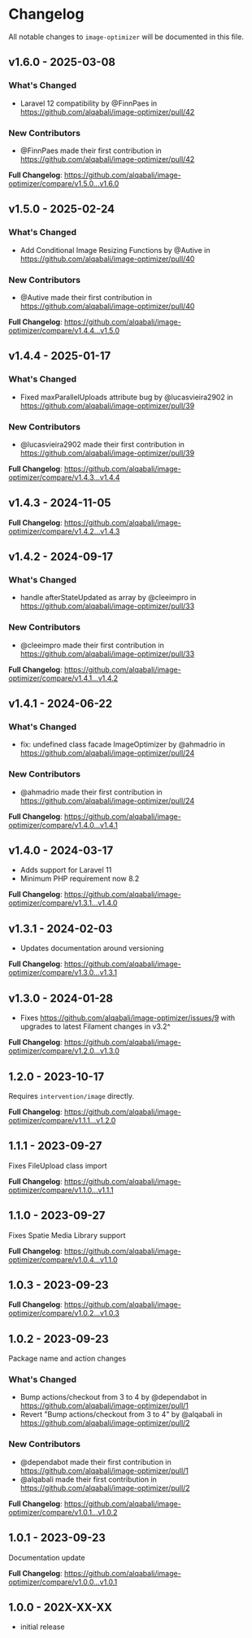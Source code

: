 # Changelog

All notable changes to `image-optimizer` will be documented in this file.

## v1.6.0 - 2025-03-08

### What's Changed

- Laravel 12 compatibility by @FinnPaes in https://github.com/alqabali/image-optimizer/pull/42

### New Contributors

- @FinnPaes made their first contribution in https://github.com/alqabali/image-optimizer/pull/42

**Full Changelog**: https://github.com/alqabali/image-optimizer/compare/v1.5.0...v1.6.0

## v1.5.0 - 2025-02-24

### What's Changed

- Add Conditional Image Resizing Functions by @Autive in https://github.com/alqabali/image-optimizer/pull/40

### New Contributors

- @Autive made their first contribution in https://github.com/alqabali/image-optimizer/pull/40

**Full Changelog**: https://github.com/alqabali/image-optimizer/compare/v1.4.4...v1.5.0

## v1.4.4 - 2025-01-17

### What's Changed

- Fixed maxParallelUploads attribute bug by @lucasvieira2902 in https://github.com/alqabali/image-optimizer/pull/39

### New Contributors

- @lucasvieira2902 made their first contribution in https://github.com/alqabali/image-optimizer/pull/39

**Full Changelog**: https://github.com/alqabali/image-optimizer/compare/v1.4.3...v1.4.4

## v1.4.3 - 2024-11-05

**Full Changelog**: https://github.com/alqabali/image-optimizer/compare/v1.4.2...v1.4.3

## v1.4.2 - 2024-09-17

### What's Changed

- handle afterStateUpdated as array by @cleeimpro in https://github.com/alqabali/image-optimizer/pull/33

### New Contributors

- @cleeimpro made their first contribution in https://github.com/alqabali/image-optimizer/pull/33

**Full Changelog**: https://github.com/alqabali/image-optimizer/compare/v1.4.1...v1.4.2

## v1.4.1 - 2024-06-22

### What's Changed

- fix: undefined class facade ImageOptimizer by @ahmadrio in https://github.com/alqabali/image-optimizer/pull/24

### New Contributors

- @ahmadrio made their first contribution in https://github.com/alqabali/image-optimizer/pull/24

**Full Changelog**: https://github.com/alqabali/image-optimizer/compare/v1.4.0...v1.4.1

## v1.4.0 - 2024-03-17

- Adds support for Laravel 11
- Minimum PHP requirement now 8.2

**Full Changelog**: https://github.com/alqabali/image-optimizer/compare/v1.3.1...v1.4.0

## v1.3.1 - 2024-02-03

- Updates documentation around versioning

**Full Changelog**: https://github.com/alqabali/image-optimizer/compare/v1.3.0...v1.3.1

## v1.3.0 - 2024-01-28

- Fixes https://github.com/alqabali/image-optimizer/issues/9 with upgrades to latest Filament changes in v3.2^

**Full Changelog**: https://github.com/alqabali/image-optimizer/compare/v1.2.0...v1.3.0

## 1.2.0 - 2023-10-17

Requires `intervention/image` directly.

**Full Changelog**: https://github.com/alqabali/image-optimizer/compare/v1.1.1...v1.2.0

## 1.1.1 - 2023-09-27

Fixes FileUpload class import

**Full Changelog**: https://github.com/alqabali/image-optimizer/compare/v1.1.0...v1.1.1

## 1.1.0 - 2023-09-27

Fixes Spatie Media Library support

**Full Changelog**: https://github.com/alqabali/image-optimizer/compare/v1.0.4...v1.1.0

## 1.0.3 - 2023-09-23

**Full Changelog**: https://github.com/alqabali/image-optimizer/compare/v1.0.2...v1.0.3

## 1.0.2 - 2023-09-23

Package name and action changes

### What's Changed

- Bump actions/checkout from 3 to 4 by @dependabot in https://github.com/alqabali/image-optimizer/pull/1
- Revert "Bump actions/checkout from 3 to 4" by @alqabali in https://github.com/alqabali/image-optimizer/pull/2

### New Contributors

- @dependabot made their first contribution in https://github.com/alqabali/image-optimizer/pull/1
- @alqabali made their first contribution in https://github.com/alqabali/image-optimizer/pull/2

**Full Changelog**: https://github.com/alqabali/image-optimizer/compare/v1.0.1...v1.0.2

## 1.0.1 - 2023-09-23

Documentation update

**Full Changelog**: https://github.com/alqabali/image-optimizer/compare/v1.0.0...v1.0.1

## 1.0.0 - 202X-XX-XX

- initial release

